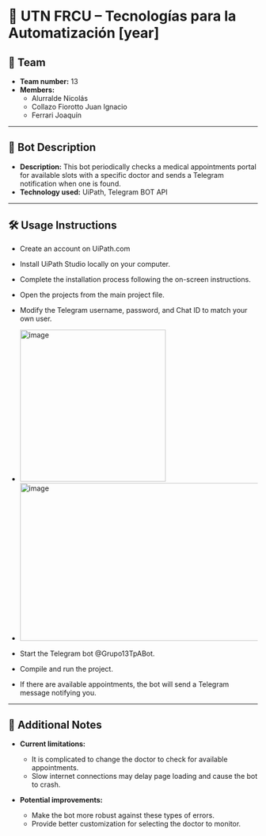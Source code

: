 # 📌 UTN FRCU – Tecnologías para la Automatización [year]

## 👥 Team
- **Team number:** 13
- **Members:**
  - Alurralde Nicolás
  - Collazo Fiorotto Juan Ignacio
  - Ferrari Joaquín

---

## 🤖 Bot Description
- **Description:** 
This bot periodically checks a medical appointments portal for available slots with a specific doctor and sends a Telegram notification when one is found.
- **Technology used:**
UiPath, Telegram BOT API

---

## 🛠️ Usage Instructions

- Create an account on UiPath.com
- Install UiPath Studio locally on your computer.
- Complete the installation process following the on-screen instructions.
- Open the projects from the main project file.

- Modify the Telegram username, password, and Chat ID to match your own user.
- <img width="294" height="306" alt="image" src="https://github.com/user-attachments/assets/b34e91a1-3510-402f-a567-ed215583f10d" />
- <img width="502" height="318" alt="image" src="https://github.com/user-attachments/assets/842a3ec2-50b2-4cd8-b44e-c0009e2da607" />

- Start the Telegram bot @Grupo13TpABot.

- Compile and run the project.

- If there are available appointments, the bot will send a Telegram message notifying you.

---

## 📝 Additional Notes

- **Current limitations:**  
  - It is complicated to change the doctor to check for available appointments.  
  - Slow internet connections may delay page loading and cause the bot to crash.  

- **Potential improvements:**  
  - Make the bot more robust against these types of errors.  
  - Provide better customization for selecting the doctor to monitor.  
